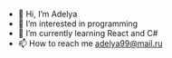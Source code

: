 - 👋 Hi, I’m Adelya
- 👀 I’m interested in programming
- 🌱 I’m currently learning React and C#
- 📫 How to reach me adelya99@mail.ru

<!---
Delyaday/Delyaday is a ✨ special ✨ repository because its `README.md` (this file) appears on your GitHub profile.
You can click the Preview link to take a look at your changes.
--->
